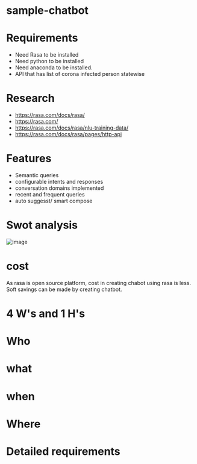 # sample-chatbot
# Requirements
  * Need Rasa to be installed
  * Need python to be installed
  * Need anaconda to be installed.
  * API that has list of corona infected person statewise
# Research
  * https://rasa.com/docs/rasa/
  * https://rasa.com/
  * https://rasa.com/docs/rasa/nlu-training-data/
  * https://rasa.com/docs/rasa/pages/http-api
# Features
  * Semantic queries
  * configurable intents and responses
  * conversation domains implemented
  * recent and frequent queries
  * auto suggesst/ smart compose
# Swot analysis
![image](https://user-images.githubusercontent.com/88529468/128585760-ac98d283-8bf4-4bad-a239-4167182dc70c.png)

# cost
  As rasa is open source platform, cost in creating chabot using rasa is less.
  Soft savings can be made by creating chatbot.
# 4 W's and 1 H's
  # Who
  # what
  # when
  # Where
# Detailed requirements
  
